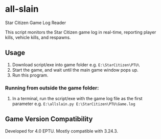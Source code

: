 # all-slain
Star Citizen Game Log Reader

This script monitors the Star Citizen game log in real-time, reporting player kills, vehicle kills, and respawns.


## Usage
1. Download script/exe into game folder e.g. `E:\StarCitizen\PTU\`
2. Start the game, and wait until the main game window pops up.
3. Run this program.

### Running from outside the game folder:
1. In a terminal, run the script/exe with the game log file as the first parameter e.g. `E:\allslain.py E:\StarCitizen\PTU\Game.log`

## Game Version Compatibility
Developed for 4.0 EPTU. Mostly compatible with 3.24.3.
